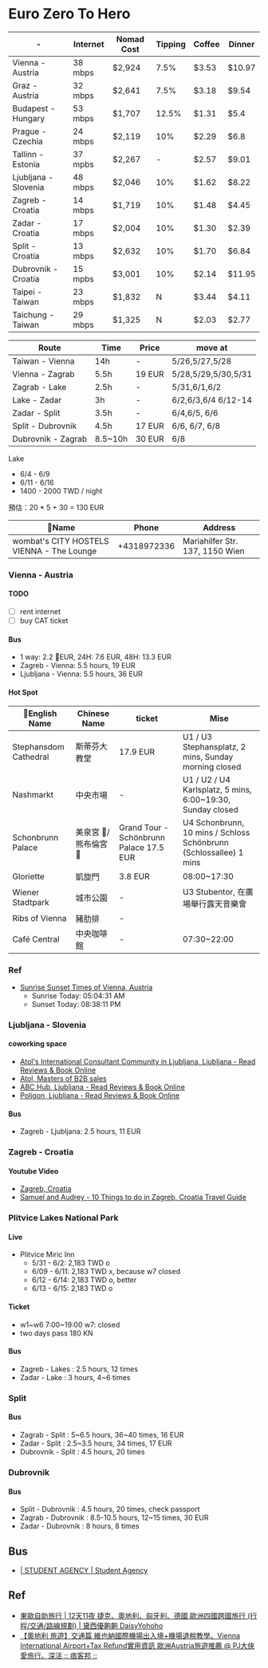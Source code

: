 # Euro Zero To Hero


| -                    | Internet | Nomad Cost | Tipping | Coffee | Dinner |
| -------------------- | -------- | ---------- | ------- | ------ | ------ |
| Vienna - Austria     | 38 mbps  | $2,924     | 7.5%    | $3.53  | $10.97 |
| Graz - Austria       | 32 mbps  | $2,641     | 7.5%    | $3.18  | $9.54  |
| Budapest - Hungary   | 53 mbps  | $1,707     | 12.5%   | $1.31  | $5.4   |
| Prague - Czechia     | 24 mbps  | $2,119     | 10%     | $2.29  | $6.8   |
| Tallinn - Estonia    | 37 mpbs  | $2,267     | -       | $2.57  | $9.01  |
| Ljubljana - Slovenia | 48 mbps  | $2,046     | 10%     | $1.62  | $8.22  |
| Zagreb - Croatia     | 14 mbps  | $1,719     | 10%     | $1.48  | $4.45  |
| Zadar - Croatia      | 17 mbps  | $2,004     | 10%     | $1.30  | $2.39  |
| Split - Croatia      | 13 mbps  | $2,632     | 10%     | $1.70  | $6.84  |
| Dubrovnik - Croatia  | 15 mpbs  | $3,001     | 10%     | $2.14  | $11.95 |
| Taipei - Taiwan      | 23 mbps  | $1,832     | N       | $3.44  | $4.11  |
| Taichung - Taiwan    | 29 mbps  | $1,325     | N       | $2.03  | $2.77  |


| Route              | Time    | Price  | move at             |
| ------------------ | ------- | ------ | ------------------- |
| Taiwan - Vienna    | 14h     | -      | 5/26,5/27,5/28      |
| Vienna - Zagrab    | 5.5h    | 19 EUR | 5/28,5/29,5/30,5/31 |
| Zagrab - Lake      | 2.5h    | -      | 5/31,6/1,6/2        |
| Lake - Zadar       | 3h      | -      | 6/2,6/3,6/4 6/12-14 |
| Zadar - Split      | 3.5h    | -      | 6/4,6/5, 6/6        |
| Split - Dubrovnik  | 4.5h    | 17 EUR | 6/6, 6/7, 6/8       |
| Dubrovnik - Zagrab | 8.5~10h | 30 EUR | 6/8                 |

Lake

* 6/4 - 6/9
* 6/11 - 6/16
* 1400 - 2000 TWD / night

預估：20 * 5 + 30 = 130 EUR


| Name                                     | Phone       | Address                         |
| ----------------------------------------- | ----------- | ------------------------------- |
| wombat's CITY HOSTELS VIENNA - The Lounge | +4318972336 | Mariahilfer Str. 137, 1150 Wien |

### Vienna - Austria

#### TODO

* [ ] rent internet
* [ ] buy CAT ticket

#### Bus

* 1 way: 2.2 EUR, 24H: 7.6 EUR, 48H: 13.3 EUR
* Zagreb - Vienna: 5.5 hours, 19 EUR
* Ljubljana - Vienna: 5.5 hours, 36 EUR

#### Hot Spot

| English Name         | Chinese Name         | ticket                                  | Mise                                                              |
| --------------------- | -------------------- | --------------------------------------- | ----------------------------------------------------------------- |
| Stephansdom Cathedral | 斯蒂芬大教堂         | 17.9 EUR                                | U1 / U3 Stephansplatz, 2 mins, Sunday morning closed              |
| Nashmarkt             | 中央市場             | -                                       | U1 / U2 / U4 Karlsplatz, 5 mins, 6:00~19:30, Sunday closed        |
| Schonbrunn Palace     | 美泉宮 / 熊布倫宮  | Grand Tour - Schönbrunn Palace 17.5 EUR | U4 Schonbrunn, 10 mins / Schloss Schönbrunn (Schlossallee) 1 mins |
| Gloriette             | 凱旋門               | 3.8 EUR                                 | 08:00~17:30                                                       |
| Wiener Stadtpark      | 城市公園             | -                                       | U3 Stubentor, 在廣場舉行露天音樂會                                |
| Ribs of Vienna        | 豬肋排               | -                                       |                                                                   |
| Café Central          | 中央咖啡館           | -                                       | 07:30~22:00                                                       |

### Ref

* [Sunrise Sunset Times of Vienna, Austria](http://sunrise.maplogs.com/zh-TW/vienna_austria.47.html)
  * Sunrise Today: 05:04:31 AM
  * Sunset Today: 08:38:11 PM


### Ljubljana - Slovenia

#### coworking space

 * [Atol's International Consultant Community in Ljubljana, Ljubljana - Read Reviews & Book Online](https://www.coworker.com/slovenia/ljubljana/atols-international-consultant-community-in-ljubljana)
 * [Atol, Masters of B2B sales](https://www.atol-bs.com/coworking-ljubljana)
 * [ABC Hub, Ljubljana - Read Reviews & Book Online](https://www.coworker.com/slovenia/ljubljana/abc-hub)
 * [Poligon, Ljubljana - Read Reviews & Book Online](https://www.coworker.com/slovenia/ljubljana/poligon)

#### Bus

* Zagreb - Ljubljana: 2.5 hours, 11 EUR

### Zagreb - Croatia

#### Youtube Video

* [Zagreb, Croatia](https://www.youtube.com/watch?v=j5ZUgfA57AQ)
* [Samuel and Audrey - 10 Things to do in Zagreb, Croatia Travel Guide](https://www.youtube.com/watch?v=NUfw8q_a5iU)

### Plitvice Lakes National Park

#### Live

* Plitvice Miric Inn
  * 5/31 - 6/2: 2,183 TWD o
  * 6/09 - 6/11: 2,183 TWD x, because w7 closed
  * 6/12 - 6/14: 2,183 TWD o, better
  * 6/13 - 6/15: 2,183 TWD o

#### Ticket

* w1~w6 7:00~19:00 w7: closed
* two days pass 180 KN

#### Bus

* Zagreb - Lakes : 2.5 hours, 12 times
* Zadar - Lake : 3 hours, 4~6 times

### Split

#### Bus

* Zagrab - Split : 5~6.5 hours, 36~40 times, 16 EUR
* Zadar - Split : 2.5~3.5 hours, 34 times, 17 EUR
* Dubrovnik - Split : 4.5 hours, 20 times

### Dubrovnik

#### Bus

* Split - Dubrovnik : 4.5 hours, 20 times, check passport
* Zagrab - Dubrovnik : 8.5-10.5 hours, 12~15 times, 30 EUR
* Zadar - Dubrovnik : 8 hours, 8 times


## Bus

* [| STUDENT AGENCY | Student Agency](https://www.studentagency.eu/en/)

## Ref

* [東歐自助旅行 | 12天11夜 捷克、奧地利、匈牙利、德國 歐洲四國跨國旅行 (行程/交通/路線規劃) | 黛西優齁齁 DaisyYohoho](https://www.daisyyohoho.com/eastern-europe-trip/)
* [【奧地利 旅遊】交通篇 維也納國際機場出入境+機場退稅教學。Vienna International Airport+Tax Refund實用資訊 歐洲Austria旅遊推薦 @ PJ大俠愛旅行。深活 :: 痞客邦 ::](http://pj20120619.pixnet.net/blog/post/224536778-%E3%80%90%E5%A5%A7%E5%9C%B0%E5%88%A9-%E6%97%85%E9%81%8A%E3%80%91%E4%BA%A4%E9%80%9A%E7%AF%87-%E7%B6%AD%E4%B9%9F%E7%B4%8D%E5%9C%8B%E9%9A%9B%E6%A9%9F%E5%A0%B4%E5%87%BA%E5%85%A5)